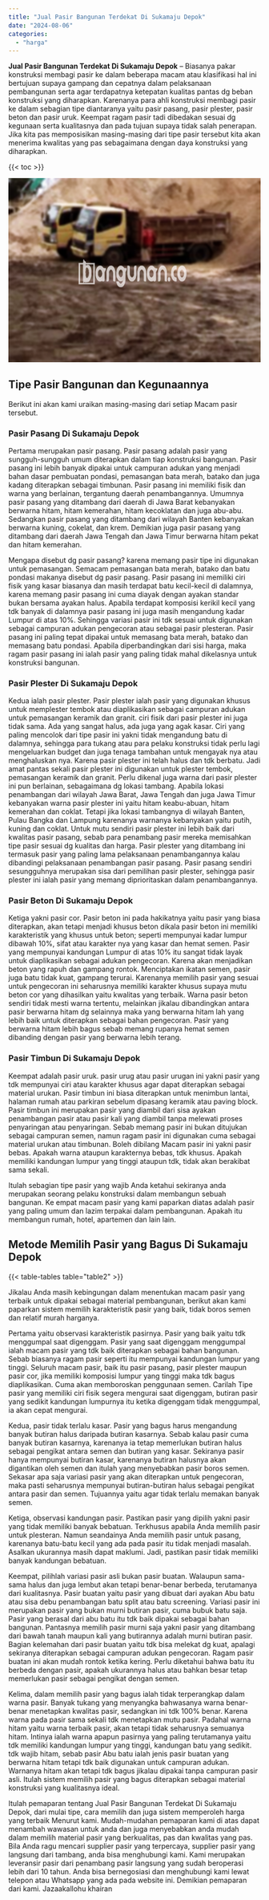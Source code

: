 ```yaml
---
title: "Jual Pasir Bangunan Terdekat Di Sukamaju Depok"
date: "2024-08-06"
categories: 
  - "harga"
---
```


**Jual Pasir Bangunan Terdekat Di Sukamaju Depok** – Biasanya pakar konstruksi membagi pasir ke dalam beberapa macam atau klasifikasi hal ini bertujuan supaya gampang dan cepatnya dalam pelaksanaan pembangunan serta agar terdapatnya ketepatan kualitas pantas dg beban konstruksi yang diharapkan. Karenanya para ahli konstruksi membagi pasir ke dalam sebagian tipe diantaranya yaitu pasir pasang, pasir plester, pasir beton dan pasir uruk. Keempat ragam pasir tadi dibedakan sesuai dg kegunaan serta kualitasnya dan pada tujuan supaya tidak salah penerapan. Jika kita pas memposisikan masing-masing dari tipe pasir tersebut kita akan menerima kwalitas yang pas sebagaimana dengan daya konstruksi yang diharapkan.

{{< toc >}}

![Jual Pasir Bangunan Terdekat Di Sukamaju Depok](/images/jual-pasir-bangunan-12.png)

## Tipe Pasir Bangunan dan Kegunaannya

Berikut ini akan kami uraikan masing-masing dari setiap Macam pasir tersebut.

### Pasir Pasang Di Sukamaju Depok

Pertama merupakan pasir pasang. Pasir pasang adalah pasir yang sungguh-sungguh umum diterapkan dalam tiap konstruksi bangunan. Pasir pasang ini lebih banyak dipakai untuk campuran adukan yang menjadi bahan dasar pembuatan pondasi, pemasangan bata merah, batako dan juga kadang diterapkan sebagai timbunan. Pasir pasang ini memiliki fisik dan warna yang berlainan, tergantung daerah penambangannya. Umumnya pasir pasang yang ditambang dari daerah di Jawa Barat kebanyakan berwarna hitam, hitam kemerahan, hitam kecoklatan dan juga abu-abu. Sedangkan pasir pasang yang ditambang dari wilayah Banten kebanyakan berwarna kuning, cokelat, dan krem. Demikian juga pasir pasang yang ditambang dari daerah Jawa Tengah dan Jawa Timur berwarna hitam pekat dan hitam kemerahan.

Mengapa disebut dg pasir pasang? karena memang pasir tipe ini digunakan untuk pemasangan. Semacam pemasangan bata merah, batako dan batu pondasi makanya disebut dg pasir pasang. Pasir pasang ini memiliki ciri fisik yang kasar biasanya dan masih terdapat batu kecil-kecil di dalamnya, karena memang pasir pasang ini cuma diayak dengan ayakan standar bukan bersama ayakan halus. Apabila terdapat komposisi kerikil kecil yang tdk banyak di dalamnya pasir pasang ini juga masih mengandung kadar Lumpur di atas 10%. Sehingga variasi pasir ini tdk sesuai untuk digunakan sebagai campuran adukan pengecoran atau sebagai pasir plesteran. Pasir pasang ini paling tepat dipakai untuk memasang bata merah, batako dan memasang batu pondasi. Apabila diperbandingkan dari sisi harga, maka ragam pasir pasang ini ialah pasir yang paling tidak mahal dikelasnya untuk konstruksi bangunan.

### Pasir Plester Di Sukamaju Depok

Kedua ialah pasir plester. Pasir plester ialah pasir yang digunakan khusus untuk memplester tembok atau diaplikasikan sebagai campuran adukan untuk pemasangan keramik dan granit. ciri fisik dari pasir plester ini juga tidak sama. Ada yang sangat halus, ada juga yang agak kasar. Ciri yang paling mencolok dari tipe pasir ini yakni tidak mengandung batu di dalamnya, sehingga para tukang atau para pelaku konstruksi tidak perlu lagi mengeluarkan budget dan juga tenaga tambahan untuk mengayak nya atau menghaluskan nya. Karena pasir plester ini telah halus dan tdk berbatu. Jadi amat pantas sekali pasir plester ini digunakan untuk plester tembok, pemasangan keramik dan granit. Perlu dikenal juga warna dari pasir plester ini pun berlainan, sebagaimana dg lokasi tambang. Apabila lokasi penambangan dari wilayah Jawa Barat, Jawa Tengah dan juga Jawa Timur kebanyakan warna pasir plester ini yaitu hitam keabu-abuan, hitam kemerahan dan coklat. Tetapi jika lokasi tambangnya di wilayah Banten, Pulau Bangka dan Lampung karenanya warnanya kebanyakan yaitu putih, kuning dan coklat. Untuk mutu sendiri pasir plester ini lebih baik dari kwalitas pasir pasang, sebab para penambang pasir mereka memisahkan tipe pasir sesuai dg kualitas dan harga. Pasir plester yang ditambang ini termasuk pasir yang paling lama pelaksanaan penambangannya kalau dibandingi pelaksanaan penambangan pasir pasang. Pasir pasang sendiri sesungguhnya merupakan sisa dari pemilihan pasir plester, sehingga pasir plester ini ialah pasir yang memang diprioritaskan dalam penambangannya.

### Pasir Beton Di Sukamaju Depok

Ketiga yakni pasir cor. Pasir beton ini pada hakikatnya yaitu pasir yang biasa diterapkan, akan tetapi menjadi khusus beton dikala pasir beton ini memiliki karakteristik yang khusus untuk beton; seperti mempunyai kadar lumpur dibawah 10%, sifat atau karakter nya yang kasar dan hemat semen. Pasir yang mempunyai kandungan Lumpur di atas 10% itu sangat tidak layak untuk diaplikasikan sebagai adukan pengecoran. Karena akan menjadikan beton yang rapuh dan gampang rontok. Menciptakan ikatan semen, pasir juga batu tidak kuat, gampang terurai. Karenanya memilih pasir yang sesuai untuk pengecoran ini seharusnya memiliki karakter khusus supaya mutu beton cor yang dihasilkan yaitu kwalitas yang terbaik. Warna pasir beton sendiri tidak mesti warna tertentu, melainkan jikalau dibandingkan antara pasir berwarna hitam dg selainnya maka yang berwarna hitam lah yang lebih baik untuk diterapkan sebagai bahan pengecoran. Pasir yang berwarna hitam lebih bagus sebab memang rupanya hemat semen dibanding dengan pasir yang berwarna lebih terang.

### Pasir Timbun Di Sukamaju Depok

Keempat adalah pasir uruk. pasir urug atau pasir urugan ini yakni pasir yang tdk mempunyai ciri atau karakter khusus agar dapat diterapkan sebagai material urukan. Pasir timbun ini biasa diterapkan untuk menimbun lantai, halaman rumah atau parkiran sebelum dipasang keramik atau paving block. Pasir timbun ini merupakan pasir yang diambil dari sisa ayakan penambangan pasir atau pasir kali yang diambil tanpa melewati proses penyaringan atau penyaringan. Sebab memang pasir ini bukan ditujukan sebagai campuran semen, namun ragam pasir ini digunakan cuma sebagai material urukan atau timbunan. Boleh dibilang Macam pasir ini yakni pasir bebas. Apakah warna ataupun karakternya bebas, tdk khusus. Apakah memiliki kandungan lumpur yang tinggi ataupun tdk, tidak akan berakibat sama sekali.

Itulah sebagian tipe pasir yang wajib Anda ketahui sekiranya anda merupakan seorang pelaku konstruksi dalam membangun sebuah bangunan. Ke empat macam pasir yang kami paparkan diatas adalah pasir yang paling umum dan lazim terpakai dalam pembangunan. Apakah itu membangun rumah, hotel, apartemen dan lain lain.

## Metode Memilih Pasir yang Bagus Di Sukamaju Depok

{{< table-tables table="table2" >}}

Jikalau Anda masih kebingungan dalam menentukan macam pasir yang terbaik untuk dipakai sebagai material pembangunan, berikut akan kami paparkan sistem memilih karakteristik pasir yang baik, tidak boros semen dan relatif murah harganya.

Pertama yaitu observasi karakteristik pasirnya. Pasir yang baik yaitu tdk menggumpal saat digenggam. Pasir yang saat digenggam menggumpal ialah macam pasir yang tdk baik diterapkan sebagai bahan bangunan. Sebab biasanya ragam pasir seperti itu mempunyai kandungan lumpur yang tinggi. Seluruh macam pasir, baik itu pasir pasang, pasir plester maupun pasir cor, jika memiliki komposisi lumpur yang tinggi maka tdk bagus diaplikasikan. Cuma akan memboroskan penggunaan semen. Carilah Tipe pasir yang memiliki ciri fisik segera mengurai saat digenggam, butiran pasir yang sedikit kandungan lumpurnya itu ketika digenggam tidak menggumpal, ia akan cepat mengurai.

Kedua, pasir tidak terlalu kasar. Pasir yang bagus harus mengandung banyak butiran halus daripada butiran kasarnya. Sebab kalau pasir cuma banyak butiran kasarnya, karenanya ia tetap memerlukan butiran halus sebagai pengikat antara semen dan butiran yang kasar. Sekiranya pasir hanya mempunyai butiran kasar, karenanya butiran halusnya akan digantikan oleh semen dan itulah yang menyebabkan pasir boros semen. Sekasar apa saja variasi pasir yang akan diterapkan untuk pengecoran, maka pasti seharusnya mempunyai butiran-butiran halus sebagai pengikat antara pasir dan semen. Tujuannya yaitu agar tidak terlalu memakan banyak semen.

Ketiga, observasi kandungan pasir. Pastikan pasir yang dipilih yakni pasir yang tidak memiliki banyak bebatuan. Terkhusus apabila Anda memilih pasir untuk plesteran. Namun seandainya Anda memilih pasir untuk pasang, karenanya batu-batu kecil yang ada pada pasir itu tidak menjadi masalah. Asalkan ukurannya masih dapat maklumi. Jadi, pastikan pasir tidak memiliki banyak kandungan bebatuan.

Keempat, pilihlah variasi pasir asli bukan pasir buatan. Walaupun sama-sama halus dan juga lembut akan tetapi benar-benar berbeda, terutamanya dari kualitasnya. Pasir buatan yaitu pasir yang dibuat dari ayakan Abu batu atau sisa debu penambangan batu split atau batu screening. Variasi pasir ini merupakan pasir yang bukan murni butiran pasir, cuma bubuk batu saja. Pasir yang berasal dari abu batu itu tdk baik dipakai sebagai bahan bangunan. Pantasnya memilih pasir murni saja yakni pasir yang ditambang dari bawah tanah maupun kali yang butirannya adalah murni butiran pasir. Bagian kelemahan dari pasir buatan yaitu tdk bisa melekat dg kuat, apalagi sekiranya diterapkan sebagai campuran adukan pengecoran. Ragam pasir buatan ini akan mudah rontok ketika kering. Perlu diketahui bahwa batu itu berbeda dengan pasir, apakah ukurannya halus atau bahkan besar tetap memerlukan pasir sebagai pengikat dengan semen.

Kelima, dalam memilih pasir yang bagus ialah tidak terperangkap dalam warna pasir. Banyak tukang yang menyangka bahwasanya warna benar-benar menetapkan kwalitas pasir, sedangkan ini tdk 100% benar. Karena warna pada pasir sama sekali tdk menetapkan mutu pasir. Padahal warna hitam yaitu warna terbaik pasir, akan tetapi tidak seharusnya semuanya hitam. Intinya ialah warna apapun pasirnya yang paling terutamanya yaitu tdk memiliki kandungan lumpur yang tinggi, kandungan batu yang sedikit. tdk wajib hitam, sebab pasir Abu batu ialah jenis pasir buatan yang berwarna hitam tetapi tdk baik digunakan untuk campuran adukan. Warnanya hitam akan tetapi tdk bagus jikalau dipakai tanpa campuran pasir asli. Itulah sistem memilih pasir yang bagus diterapkan sebagai material konstruksi yang kualitasnya ideal.

Itulah pemaparan tentang Jual Pasir Bangunan Terdekat Di Sukamaju Depok, dari mulai tipe, cara memilih dan juga sistem memperoleh harga yang terbaik Menurut kami. Mudah-mudahan pemaparan kami di atas dapat menambah wawasan untuk anda dan juga menyebabkan anda mudah dalam memilih material pasir yang berkualitas, pas dan kwalitas yang pas. Bila Anda ragu mencari supplier pasir yang terpercaya, supplier pasir yang langsung dari tambang, anda bisa menghubungi kami. Kami merupakan leveransir pasir dari penambang pasir langsung yang sudah beroperasi lebih dari 10 tahun. Anda bisa bernegosiasi dan menghubungi kami lewat telepon atau Whatsapp yang ada pada website ini. Demikian pemaparan dari kami. Jazaakallohu khairan
